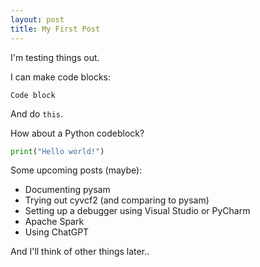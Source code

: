 ```yaml
---
layout: post
title: My First Post
---
```


I'm testing things out.

I can make code blocks:
```
Code block
```

And do `this`.

How about a Python codeblock?
```python
print("Hello world!")
```

Some upcoming posts (maybe):
- Documenting pysam
- Trying out cyvcf2 (and comparing to pysam)
- Setting up a debugger using Visual Studio or PyCharm
- Apache Spark
- Using ChatGPT

And I'll think of other things later..
